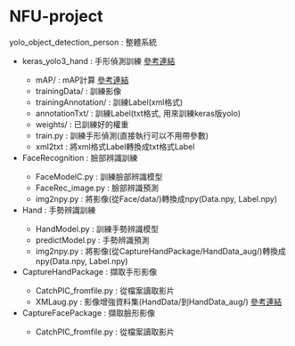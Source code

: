 # NFU-project


yolo_object_detection_person : 整體系統
<ul>
  <li>keras_yolo3_hand : 手形偵測訓練 <a href="https://github.com/qqwweee/keras-yolo3">參考連結</a></li>
  <ul>
    <li>mAP/ : mAP計算 <a href="https://github.com/Cartucho/mAP">參考連結</a></li>
    <li>trainingData/ : 訓練影像</li>
    <li>trainingAnnotation/ : 訓練Label(xml格式)</li>
    <li>annotationTxt/ : 訓練Label(txt格式, 用來訓練keras版yolo)</li>
    <li>weights/ : 已訓練好的權重</li>
    <li>train.py : 訓練手形偵測(直接執行可以不用帶參數)</li>
    <li>xml2txt : 將xml格式Label轉換成txt格式Label</li>
  </ul>
  <li>FaceRecognition : 臉部辨識訓練</li>
  <ul>
    <li>FaceModelC.py : 訓練臉部辨識模型</li>
    <li>FaceRec_image.py : 臉部辨識預測</li>
    <li>img2npy.py : 將影像(從Face/data/)轉換成npy(Data.npy, Label.npy)</li>
  </ul>
  <li>Hand : 手勢辨識訓練</li>
  <ul>
    <li>HandModel.py : 訓練手勢辨識模型</li>
    <li>predictModel.py : 手勢辨識預測</li>
    <li>img2npy.py : 將影像(從CaptureHandPackage/HandData_aug/)轉換成npy(Data.npy, Label.npy)</li>
  </ul>
  <li>CaptureHandPackage : 擷取手形影像</li>
  <ul>
    <li>CatchPIC_fromfile.py : 從檔案讀取影片</li>
    <li>XMLaug.py : 影像增強資料集(HandData/到HandData_aug/) <a href="https://github.com/aleju/imgaug">參考連結</a></li>
  </ul>
  <li>CaptureFacePackage : 擷取臉形影像</li>
  <ul>
    <li>CatchPIC_fromfile.py : 從檔案讀取影片</li>
  </ul>
</ul>






